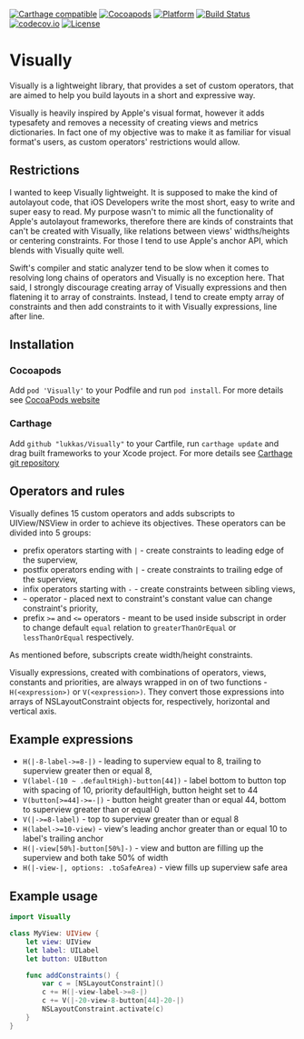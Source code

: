 [![Carthage compatible](https://img.shields.io/badge/Carthage-Compatible-brightgreen.svg?style=flat)](https://github.com/Carthage/Carthage)
[![Cocoapods](https://img.shields.io/cocoapods/v/Visually.svg?style=flat)](https://cocoapods.org/pods/Visually)
[![Platform](https://img.shields.io/cocoapods/p/Visually.svg?style=flat)](https://cocoapods.org/pods/Visually)
[![Build Status](https://travis-ci.org/lukkas/Visually.svg)](https://travis-ci.org/codecov/example-swift) 
[![codecov.io](https://codecov.io/gh/lukkas/Visually/branch/master/graphs/badge.svg)](https://codecov.io/gh/lukkas/Visually)
[![License](https://img.shields.io/cocoapods/l/Visually.svg?style=flat)](https://cocoapods.org/pods/Visually)

# Visually

Visually is a lightweight library, that provides a set of custom operators, that are aimed to help you build layouts in a short and expressive way. 

Visually is heavily inspired by Apple's visual format, however it adds typesafety and removes a necessity of creating views and metrics dictionaries. In fact one of my objective was to make it as familiar for visual format's users, as custom operators' restrictions would allow.

## Restrictions

I wanted to keep Visually lightweight. It is supposed to make the kind of autolayout code, that iOS Developers write the most short, easy to write and super easy to read. My purpose wasn't to mimic all the functionality of Apple's autolayout frameworks, therefore there are kinds of constraints that can't be created with Visually, like relations between views' widths/heights or centering constraints. For those I tend to use Apple's anchor API, which blends with Visually quite well.

Swift's compiler and static analyzer tend to be slow when it comes to resolving long chains of operators and Visually is no exception here. That said, I strongly discourage creating array of Visually expressions and then flatening it to array of constraints. Instead, I tend to create empty array of constraints and then add constraints to it with Visually expressions, line after line.

## Installation

### Cocoapods

Add `pod 'Visually'` to your Podfile and run `pod install`.
For more details see [CocoaPods website](http://cocoapods.org)

### Carthage

Add `github "lukkas/Visually"` to your Cartfile, run `carthage update` and drag built frameworks to your Xcode project.
For more details see [Carthage git repository](https://github.com/Carthage/Carthage)

## Operators and rules

Visually defines 15 custom operators and adds subscripts to UIView/NSView in order to achieve its objectives. These operators can be divided into 5 groups:
- prefix operators starting with `|` - create constraints to leading edge of the superview,
- postfix operators ending with `|` - create constraints to trailing edge of the superview,
- infix operators starting with `-` - create constraints between sibling views,
- `~` operator - placed next to constraint's constant value can change constraint's priority,
- prefix `>=` and `<=` operators - meant to be used inside subscript in order to change default `equal` relation to `greaterThanOrEqual` or `lessThanOrEqual` respectively.

As mentioned before, subscripts create width/height constraints.

Visually expressions, created with combinations of operators, views, constants and priorities, are always wrapped in on of two functions - `H(<expression>)` or `V(<expression>)`. They convert those expressions into arrays of NSLayoutConstraint objects for, respectively, horizontal and vertical axis.

## Example expressions

- `H(|-8-label->=8-|)` - leading to superview equal to 8, trailing to superview greater then or equal 8,
- `V(label-(10 ~ .defaultHigh)-button[44])` - label bottom to button top with spacing of 10, priority defaultHigh, button height set to 44
- `V(button[>=44]->=-|)` - button height greater than or equal 44, bottom to superview greater than or equal 0
- `V(|->=8-label)` - top to superview greater than or equal 8
- `H(label->=10-view)` - view's leading anchor greater than or equal 10 to label's trailing anchor
- `H(|-view[50%]-button[50%]-)` - view and button are filling up the superview and both take 50% of width
- `H(|-view-|, options: .toSafeArea)` - view fills up superview safe area

## Example usage

```swift
import Visually

class MyView: UIView {
    let view: UIView
    let label: UILabel
    let button: UIButton

    func addConstraints() {
        var c = [NSLayoutConstraint]()
        c += H(|-view-label->=8-|)
        c += V(|-20-view-8-button[44]-20-|)
        NSLayoutConstraint.activate(c)
    }
}
```

